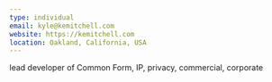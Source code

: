 ```yaml
---
type: individual
email: kyle@kemitchell.com
website: https://kemitchell.com
location: Oakland, California, USA
---
```


lead developer of Common Form, IP, privacy, commercial, corporate
